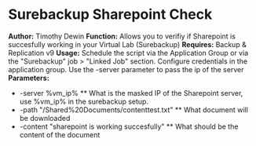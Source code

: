 # Surebackup Sharepoint Check
**Author:** Timothy Dewin
**Function:** Allows you to verifiy if Sharepoint is succesfully working in your Virtual Lab (Surebackup)
**Requires:** Backup & Replication v9
**Usage:** Schedule the script via the Application Group or via the "Surebackup" job > "Linked Job" section. Configure credentials in the application group. Use the -server parameter to pass the ip of the server
**Parameters:**
* -server %vm_ip%
** What is the masked IP of the Sharepoint server, use %vm_ip% in the surebackup setup.
* -path "/Shared%20Documents/contenttest.txt"
** What document will be downloaded
* -content "sharepoint is working succesfully"
** What should be the content of the document
